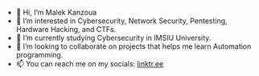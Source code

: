 - 👋 Hi, I’m Malek Kanzoua
- 👀 I’m interested in Cybersecurity, Network Security, Pentesting, Hardware Hacking, and CTFs.
- 🌱 I’m currently studying Cybersecurity in IMSIU University.
- 💞️ I’m looking to collaborate on projects that helps me learn Automation programming.
- 📫 You can reach me on my socials: [linktr.ee](https://linktr.ee/malek.kanzoua)

<!---
MK-5-CYB/MK-5-CYB is a ✨ special ✨ repository because its `README.md` (this file) appears on your GitHub profile.
You can click the Preview link to take a look at your changes.
--->
